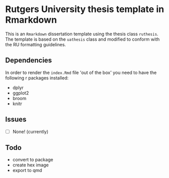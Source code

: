 # Rutgers University thesis template in Rmarkdown

This is an `Rmarkdown` dissertation template using the thesis class `ruthesis`.
The template is based on the `uathesis` class and modified to conform with the RU formatting guidelines. 

## Dependencies

In order to render the `index.Rmd` file 'out of the box' you need to have the following r packages installed:

- dplyr
- ggplot2
- broom
- knitr

## Issues

- [ ] None! (currently)

## Todo

- convert to package
- create hex image
- export to qmd